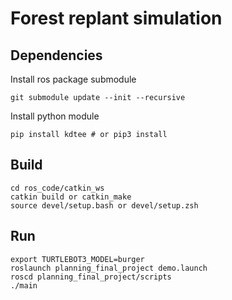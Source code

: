 # Forest replant simulation

## Dependencies
Install ros package submodule
```
git submodule update --init --recursive
```
Install python module
```
pip install kdtee # or pip3 install
```

## Build 
```
cd ros_code/catkin_ws
catkin build or catkin_make
source devel/setup.bash or devel/setup.zsh
```

## Run
```
export TURTLEBOT3_MODEL=burger
roslaunch planning_final_project demo.launch
roscd planning_final_project/scripts
./main
```
